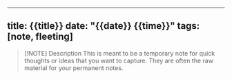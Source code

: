 
---
title: {{title}}
date: "{{date}} {{time}}"
tags: [note, fleeting]
---


> [!NOTE] Description
> This is meant to be a temporary note for quick thoughts or ideas that you want to capture. They are often the raw material for your permanent notes.


